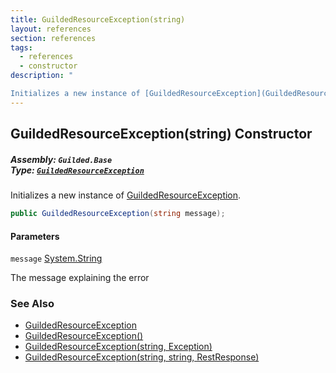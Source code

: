 ```yaml
---
title: GuildedResourceException(string)
layout: references
section: references
tags:
  - references
  - constructor
description: "

Initializes a new instance of [GuildedResourceException](GuildedResourceException 'Guilded.Base.GuildedResourceException')."
---
```


## GuildedResourceException(string) Constructor
##### **Assembly:** `Guilded.Base`<br/>**Type:** [`GuildedResourceException`](GuildedResourceException 'Guilded.Base.GuildedResourceException')

Initializes a new instance of [GuildedResourceException](GuildedResourceException 'Guilded.Base.GuildedResourceException').

```csharp
public GuildedResourceException(string message);
```
#### Parameters

<a name='Guilded.Base.GuildedResourceException.GuildedResourceException(string).message'></a>

`message` [System.String](https://docs.microsoft.com/en-us/dotnet/api/System.String 'System.String')

The message explaining the error

### See Also
- [GuildedResourceException](GuildedResourceException 'Guilded.Base.GuildedResourceException')
- [GuildedResourceException()](GuildedResourceException.GuildedResourceException() 'Guilded.Base.GuildedResourceException.GuildedResourceException()')
- [GuildedResourceException(string, Exception)](GuildedResourceException.GuildedResourceException(string,Exception) 'Guilded.Base.GuildedResourceException.GuildedResourceException(string, System.Exception)')
- [GuildedResourceException(string, string, RestResponse)](GuildedResourceException.GuildedResourceException(string,string,RestResponse) 'Guilded.Base.GuildedResourceException.GuildedResourceException(string, string, RestSharp.RestResponse)')